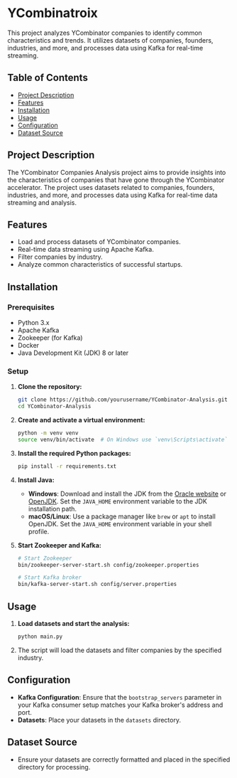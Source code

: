 # YCombinatroix

This project analyzes YCombinator companies to identify common characteristics and trends. It utilizes datasets of companies, founders, industries, and more, and processes data using Kafka for real-time streaming.

## Table of Contents

- [Project Description](#project-description)
- [Features](#features)
- [Installation](#installation)
- [Usage](#usage)
- [Configuration](#configuration)
- [Dataset Source](#dataset-source)

## Project Description

The YCombinator Companies Analysis project aims to provide insights into the characteristics of companies that have gone through the YCombinator accelerator. The project uses datasets related to companies, founders, industries, and more, and processes data using Kafka for real-time data streaming and analysis.

## Features

- Load and process datasets of YCombinator companies.
- Real-time data streaming using Apache Kafka.
- Filter companies by industry.
- Analyze common characteristics of successful startups.

## Installation

### Prerequisites

- Python 3.x
- Apache Kafka
- Zookeeper (for Kafka)
- Docker
- Java Development Kit (JDK) 8 or later
### Setup

1. **Clone the repository:**

   ```bash
   git clone https://github.com/yourusername/YCombinator-Analysis.git
   cd YCombinator-Analysis
   ```

2. **Create and activate a virtual environment:**

   ```bash
   python -m venv venv
   source venv/bin/activate  # On Windows use `venv\Scripts\activate`
   ```

3. **Install the required Python packages:**

   ```bash
   pip install -r requirements.txt
   ```

4. **Install Java:**

   - **Windows**: Download and install the JDK from the [Oracle website](https://www.oracle.com/java/technologies/javase-jdk11-downloads.html) or [OpenJDK](https://openjdk.java.net/). Set the `JAVA_HOME` environment variable to the JDK installation path.
   - **macOS/Linux**: Use a package manager like `brew` or `apt` to install OpenJDK. Set the `JAVA_HOME` environment variable in your shell profile.

5. **Start Zookeeper and Kafka:**

   ```bash
   # Start Zookeeper
   bin/zookeeper-server-start.sh config/zookeeper.properties

   # Start Kafka broker
   bin/kafka-server-start.sh config/server.properties
   ```

## Usage

1. **Load datasets and start the analysis:**

   ```bash
   python main.py
   ```

2. The script will load the datasets and filter companies by the specified industry.

## Configuration

- **Kafka Configuration**: Ensure that the `bootstrap_servers` parameter in your Kafka consumer setup matches your Kafka broker's address and port.
- **Datasets**: Place your datasets in the `datasets` directory.

## Dataset Source

- Ensure your datasets are correctly formatted and placed in the specified directory for processing.

